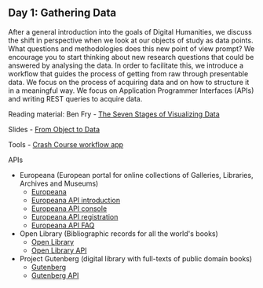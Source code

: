 ## Day 1: Gathering Data

After a general introduction into the goals of Digital Humanities, we discuss the shift in perspective when we look at our objects of study as data points. What questions and methodologies does this new point of view prompt? We encourage you to 
start thinking about new research questions that could be answered by analysing the data. In order to facilitate this, we introduce a workflow that guides the process of getting from raw through presentable data. We focus on the process of acquiring data and on how to structure it in a meaningful way. We focus on Application Programmer Interfaces (APIs) and writing REST queries to acquire data.
 
Reading material: Ben Fry - [The Seven Stages of Visualizing Data](https://docs.google.com/file/d/0Bw6gfqK2v6PjbXlwcDJFcXBYT3c/edit?usp=sharing)

Slides - [From Object to Data](https://docs.google.com/file/d/0Bw6gfqK2v6PjeWNhN1FLaTRzaXM/edit?usp=sharing)

Tools - [Crash Course workflow app](http://crashflow.codingthehumanities.com)

APIs
+ Europeana (European portal for online collections of Galleries, Libraries, Archives and Museums)
  + [Europeana](http://www.europeana.eu)
  + [Europeana API introduction](http://www.europeana.eu/portal/api-introduction.html)
  + [Europeana API console](http://www.europeana.eu/portal/api/console.html)
  + [Europeana API registration](http://www.europeana.eu/portal/api/registration.html)
  + [Europeana API FAQ](http://pro.europeana.eu/web/guest/api-faq)
+ Open Library (Bibliographic records for all the world's books)
  + [Open Library](http://openlibrary.org/)
  + [Open Library API](http://openlibrary.org/developers/api)
+ Project Gutenberg (digital library with full-texts of public domain books)
  + [Gutenberg](http://www.gutenberg.org)
  + [Gutenberg API](http://www.gutenberg.org/wiki/Gutenberg:Information_About_Robot_Access_to_our_Pages)
